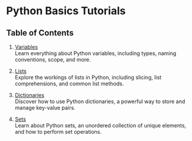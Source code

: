 # Python Basics Tutorials

## Table of Contents

1. [Variables](0_variables.py)  
   Learn everything about Python variables, including types, naming conventions, scope, and more.

2. [Lists](1_lists.py)  
   Explore the workings of lists in Python, including slicing, list comprehensions, and common list methods.

3. [Dictionaries](2_dictionaries.py)  
   Discover how to use Python dictionaries, a powerful way to store and manage key-value pairs.

4. [Sets](3_sets.py)  
   Learn about Python sets, an unordered collection of unique elements, and how to perform set operations.
